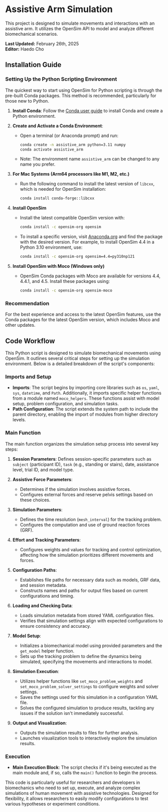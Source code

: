 
# Assistive Arm Simulation

This project is designed to simulate movements and interactions with an assistive arm. It utilizes the OpenSim API to model and analyze different biomechanical scenarios.

**Last Updated:** February 26th, 2025  
**Editor:** Haedo Cho

## Installation Guide

### Setting Up the Python Scripting Environment

The quickest way to start using OpenSim for Python scripting is through the pre-built Conda packages. This method is recommended, particularly for those new to Python.

1. **Install Conda**: Follow the [Conda user guide](https://docs.conda.io/projects/conda/en/latest/user-guide/index.html) to install Conda and create a Python environment.

2. **Create and Activate a Conda Environment**: 
   
   - Open a terminal (or Anaconda prompt) and run:

     ```bash
     conda create -n assistive_arm python=3.11 numpy
     conda activate assistive_arm
     ```

   - Note: The environment name `assistive_arm` can be changed to any name you prefer.

3. **For Mac Systems (Arm64 processors like M1, M2, etc.)**

   - Run the following command to install the latest version of `libcxx`, which is needed for OpenSim installation:

     ```bash
     conda install conda-forge::libcxx
     ```

4. **Install OpenSim**

   - Install the latest compatible OpenSim version with:

     ```bash
     conda install -c opensim-org opensim
     ```

   - To install a specific version, visit [Anaconda.org](https://anaconda.org) and find the package with the desired version. For example, to install OpenSim 4.4 in a Python 3.10 environment, use:

     ```bash
     conda install -c opensim-org opensim=4.4=py310np121
     ```

5. **Install OpenSim with Moco (Windows only)**

   - OpenSim Conda packages with Moco are available for versions 4.4, 4.4.1, and 4.5. Install these packages using:

     ```bash
     conda install -c opensim-org opensim-moco
     ```

### Recommendation

For the best experience and access to the latest OpenSim features, use the Conda packages for the latest OpenSim version, which includes Moco and other updates.

## Code Workflow

This Python script is designed to simulate biomechanical movements using OpenSim. It outlines several critical steps for setting up the simulation environment. Below is a detailed breakdown of the script's components:

### Imports and Setup

- **Imports**: The script begins by importing core libraries such as `os`, `yaml`, `sys`, `datetime`, and `Path`. Additionally, it imports specific helper functions from a module named `moco_helpers`. These functions assist with model setup, problem configuration, and simulation tasks.
- **Path Configuration**: The script extends the system path to include the parent directory, enabling the import of modules from higher directory levels.

### Main Function

The main function organizes the simulation setup process into several key steps:

1. **Session Parameters**: Defines session-specific parameters such as `subject` (participant ID), `task` (e.g., standing or stairs), date, assistance level, trial ID, and model type.
   
2. **Assistive Force Parameters**:
   - Determines if the simulation involves assistive forces.
   - Configures external forces and reserve pelvis settings based on these choices.

3. **Simulation Parameters**:
   - Defines the time resolution (`mesh_interval`) for the tracking problem.
   - Configures the computation and use of ground reaction forces (GRF).

4. **Effort and Tracking Parameters**:
   - Configures weights and values for tracking and control optimization, affecting how the simulation prioritizes different movements and forces.

5. **Configuration Paths**:
   - Establishes file paths for necessary data such as models, GRF data, and session metadata.
   - Constructs names and paths for output files based on current configurations and timing.

6. **Loading and Checking Data**:
   - Loads simulation metadata from stored YAML configuration files.
   - Verifies that simulation settings align with expected configurations to ensure consistency and accuracy.

7. **Model Setup**:
   - Initializes a biomechanical model using provided parameters and the `get_model` helper function.
   - Sets up the tracking problem to define the dynamics being simulated, specifying the movements and interactions to model.

8. **Simulation Execution**:
   - Utilizes helper functions like `set_moco_problem_weights` and `set_moco_problem_solver_settings` to configure weights and solver settings.
   - Saves the settings used for this simulation in a configuration YAML file.
   - Solves the configured simulation to produce results, tackling any issues if the solution isn't immediately successful.

9. **Output and Visualization**:
   - Outputs the simulation results to files for further analysis.
   - Launches visualization tools to interactively explore the simulation results.

### Execution

- **Main Execution Block**: The script checks if it's being executed as the main module and, if so, calls the `main()` function to begin the process.

This code is particularly useful for researchers and developers in biomechanics who need to set up, execute, and analyze complex simulations of human movement with assistive technologies. Designed for flexibility, it allows researchers to easily modify configurations to test various hypotheses or experiment conditions.